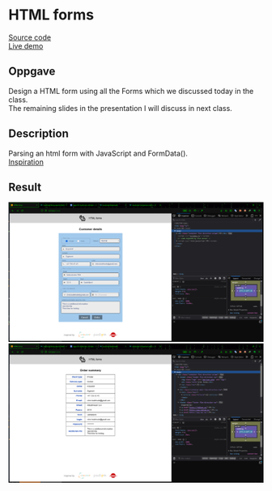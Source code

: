 # HTML forms

[Source code](https://github.com/chriskodehub/KH-12_html-forms)  
[Live demo](https://chriskodehub.github.io/KH-12_html-forms/)  

## Oppgave

Design a HTML form using all the Forms which we discussed today in the class.  
The remaining slides in the presentation I will discuss in next class.

## Description

Parsing an html form with JavaScript and FormData().  
[Inspiration](https://www.learnwithjason.dev/blog/get-form-values-as-json)

## Result

![Result](img/result1.png)
![Result](img/result2.png)
